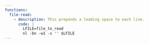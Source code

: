 ```yaml
---
functions:
  file-read:
    - description: This prepends a leading space to each line.
      code: |
        LFILE=file_to_read
        nl -bn -w1 -s '' $LFILE
---
```


